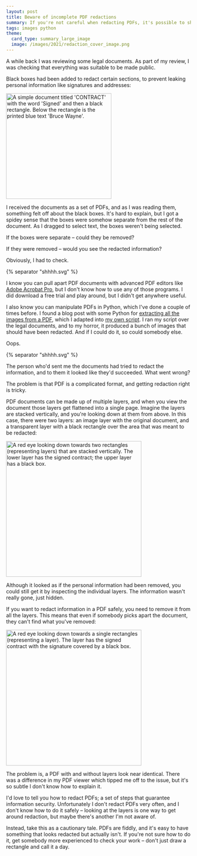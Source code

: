 ```yaml
---
layout: post
title: Beware of incomplete PDF redactions
summary: If you're not careful when redacting PDFs, it's possible to share more information than you intended.
tags: images python
theme:
  card_type: summary_large_image
  image: /images/2021/redaction_cover_image.png
---
```


A while back I was reviewing some legal documents.
As part of my review, I was checking that everything was suitable to be made public.

Black boxes had been added to redact certain sections, to prevent leaking personal information like signatures and addresses:

<img src="/images/2021/redacted_contract.png" style="width: 287px;" alt="A simple document titled 'CONTRACT' with the word 'Signed' and then a black rectangle. Below the rectangle is the printed blue text 'Bruce Wayne'.">

I received the documents as a set of PDFs, and as I was reading them, something felt off about the black boxes.
It's hard to explain, but I got a spidey sense that the boxes were somehow separate from the rest of the document.
As I dragged to select text, the boxes weren't being selected.

If the boxes were separate – could they be removed?

If they were removed – would you see the redacted information?

Obviously, I had to check.

  {% separator "shhhh.svg" %}

I know you can pull apart PDF documents with advanced PDF editors like [Adobe Acrobat Pro][acrobat], but I don't know how to use any of those programs.
I did download a free trial and play around, but I didn't get anywhere useful.

I also know you can manipulate PDFs in Python, which I've done a couple of times before.
I found a blog post with some Python for [extracting all the images from a PDF][external_post], which I adapted into [my own script][own_script].
I ran my script over the legal documents, and to my horror, it produced a bunch of images that should have been redacted.
And if I could do it, so could somebody else.

Oops.

  {% separator "shhhh.svg" %}

The person who'd sent me the documents had tried to redact the information, and to them it looked like they'd succeeded.
What went wrong?

The problem is that PDF is a complicated format, and getting redaction right is tricky.

PDF documents can be made up of multiple layers, and when you view the document those layers get flattened into a single page.
Imagine the layers are stacked vertically, and you're looking down at them from above.
In this case, there were two layers: an image layer with the original document, and a transparent layer with a black rectangle over the area that was meant to be redacted:

<img src="/images/2021/pdf_with_layers.png" style="width: 369px;" alt="A red eye looking down towards two rectangles (representing layers) that are stacked vertically. The lower layer has the signed contract; the upper layer has a black box.">

Although it looked as if the personal information had been removed, you could still get it by inspecting the individual layers.
The information wasn't really gone, just hidden.

If you want to redact information in a PDF safely, you need to remove it from all the layers.
This means that even if somebody picks apart the document, they can't find what you've removed:

<img src="/images/2021/pdf_single_layer.png" style="width: 369px;" alt="A red eye looking down towards a single rectangles (representing a layer). The layer has the signed contract with the signature covered by a black box.">

The problem is, a PDF with and without layers look near identical.
There was a difference in my PDF viewer which tipped me off to the issue, but it's so subtle I don't know how to explain it.

I'd love to tell you how to redact PDFs; a set of steps that guarantee information security.
Unfortunately I don't redact PDFs very often, and I don't know how to do it safely – looking at the layers is one way to get around redaction, but maybe there's another I'm not aware of.

Instead, take this as a cautionary tale.
PDFs are fiddly, and it's easy to have something that looks redacted but actually isn't.
If you're not sure how to do it, get somebody more experienced to check your work – don't just draw a rectangle and call it a day.

[acrobat]: https://www.adobe.com/uk/acrobat/acrobat-pro.html
[external_post]: https://www.thepythoncode.com/code/extract-pdf-images-in-python
[own_script]: /files/2021/extract_images_from_pdf.py

